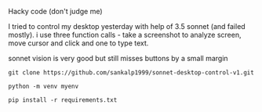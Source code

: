 Hacky code (don't judge me)

I tried to control my desktop yesterday with help of 3.5 sonnet (and failed mostly). i use three function calls - take a screenshot to analyze screen, move cursor and click and one to type text.

sonnet vision is very good but still misses buttons by a small margin

`git clone https://github.com/sankalp1999/sonnet-desktop-control-v1.git`

`python -m venv myenv`

`pip install -r requirements.txt`

